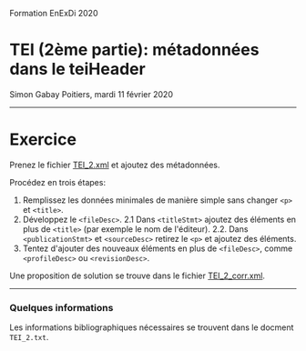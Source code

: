 Formation EnExDi 2020

# TEI (2ème partie): métadonnées dans le teiHeader

Simon Gabay
Poitiers, mardi 11 février 2020

---
# Exercice

Prenez le fichier [TEI_2.xml](XXX) et ajoutez des métadonnées.

Procédez en trois étapes:
1. Remplissez les données minimales de manière simple sans changer ```<p>``` et ```<title>```.
2. Développez le ```<fileDesc>```.
	2.1 Dans ```<titleStmt>``` ajoutez des éléments en plus de ```<title>``` (par exemple le nom de l'éditeur).
	2.2. Dans ```<publicationStmt>``` et ```<sourceDesc>``` retirez le ```<p>``` et ajoutez des éléments.
4. Tentez d'ajouter des nouveaux éléments en plus de  ```<fileDesc>```, comme ```<profileDesc>``` ou ```<revisionDesc>```.

Une proposition de solution se trouve dans le fichier [TEI_2_corr.xml](XXX).

---

### Quelques informations

Les informations bibliographiques nécessaires se trouvent dans le docment ```TEI_2.txt```.
